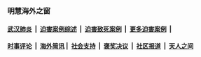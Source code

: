 
### 明慧海外之窗

####  [武汉肺炎](indexes/365.md?t=02251200) &nbsp;|&nbsp;  [迫害案例综述](indexes/328.md?t=02251200) &nbsp;|&nbsp; [迫害致死案例](indexes/277.md?t=02251200)  &nbsp;|&nbsp; [更多迫害案例](indexes/81.md?t=02251200)  &nbsp;|&nbsp; 
####  [时事评论](indexes/19.md?t=02251200) &nbsp;|&nbsp; [海外简讯](indexes/245.md?t=02251200)&nbsp;|&nbsp;  [社会支持](indexes/140.md?t=02251200) &nbsp;|&nbsp; [褒奖决议](indexes/282.md?t=02251200) &nbsp;|&nbsp; [社区报道](indexes/91.md?t=02251200)  &nbsp;|&nbsp; [天人之间](indexes/78.md?t=02251200) 

